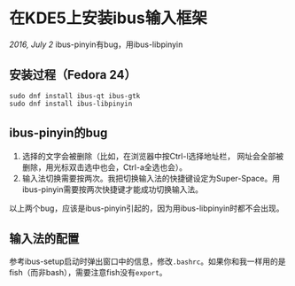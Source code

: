 # 在KDE5上安装ibus输入框架
_2016, July 2_ ibus-pinyin有bug，用ibus-libpinyin

## 安装过程（Fedora 24）

    sudo dnf install ibus-qt ibus-gtk
    sudo dnf install ibus-libpinyin
    
## ibus-pinyin的bug
1. 选择的文字会被删除（比如，在浏览器中按Ctrl-l选择地址栏， 网址会全部被删除，用光标双击选中也会，Ctrl-a全选也会）。
2. 输入法切换需要按两次。我把切换输入法的快捷键设定为Super-Space。用ibus-pinyin需要按两次快捷键才能成功切换输入法。

以上两个bug，应该是ibus-pinyin引起的，因为用ibus-libpinyin时都不会出现。

## 输入法的配置
参考ibus-setup启动时弹出窗口中的信息，修改`.bashrc`。如果你和我一样用的是fish（而非bash），需要注意fish没有`export`。



